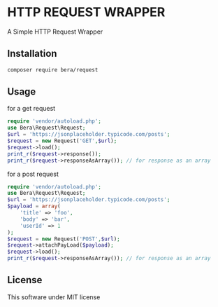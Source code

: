 # HTTP REQUEST WRAPPER

A Simple HTTP Request Wrapper

## Installation

```bash
composer require bera/request
```

## Usage

for a get request

```php
require 'vendor/autoload.php';
use Bera\Request\Request;
$url = 'https://jsonplaceholder.typicode.com/posts';
$request = new Request('GET',$url);
$request->load();
print_r($request->response());
print_r($request->responseAsArray()); // for response as an array
```

for a post request

```php
require 'vendor/autoload.php';
use Bera\Request\Request;
$url = 'https://jsonplaceholder.typicode.com/posts';
$payload = array(
    'title' => 'foo',
    'body' => 'bar',
    'userId' => 1
);
$request = new Request('POST',$url);
$request->attachPayLoad($payload);
$request->load();
print_r($request->responseAsArray()); // for response as an array
```

## License
This software under MIT license
